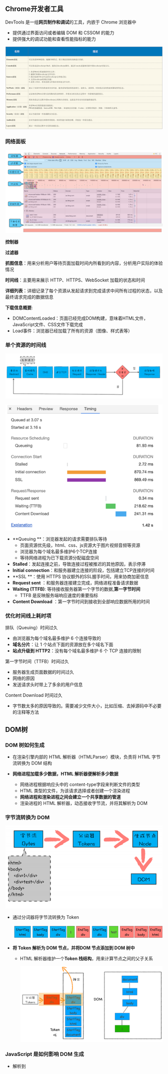 ##  Chrome开发者工具

DevTools 是一组**网页制作和调试**的工具，内嵌于 Chrome 浏览器中

- 提供通过界面访问或者编辑 DOM 和 CSSOM 的能力
- 提供强大的调试功能和查看性能指标的能力

![image-20201208101505630](5.浏览器中的页面.assets/image-20201208101505630.png)

### 网络面板

![image-20201208102457015](5.浏览器中的页面.assets/image-20201208102457015.png)

**控制器**

 **过滤器**

**抓图信息**：用来分析用户等待页面加载时间内所看到的内容，分析用户实际的体验情况

**时间线**：主要用来展示 HTTP、HTTPS、WebSocket 加载的状态和时间

**详细列表**：详细记录了每个资源从发起请求到完成请求中间所有过程的状态，以及最终请求完成的数据信息

**下载信息概要**:

- DOMContentLoaded：页面已经完成DOM构建，意味着HTML文件，JavaScript文件、CSS文件下载完成
- Load事件：浏览器已经加载了所有的资源（图像、样式表等）



### 单个资源的时间线

![image-20201208103535428](5.浏览器中的页面.assets/image-20201208103535428.png)

<img src="5.浏览器中的页面.assets/image-20201208103545840.png" alt="image-20201208103545840" style="zoom:80%;" />

- **Queuing **：浏览器发起的请求需要排队等待
  - 页面资源优先级，html、css、js资源大于图片视频音频等资源
  - 浏览器为每个域名最多维护6个TCP连接
  - 等待网络进程为已下载资源分配磁盘空间
- **Stalled**：发起连接之前，导致连接过程被推迟的其他原因，表示停滞
- **Initial connection**：和服务器建立连接的阶段，包括建立TCP连接的时间
- **SSL **：使用 HTTPS 协议额外的SSL握手时间，用来协商加密信息
- **Request sent** ：和服务器连接建立完成，网络进程准备请求数据
- **Waiting (TTFB)**: 等待接收服务器第一个字节的数据,**第一字节时间**
  -  TTFB 是反映服务端响应速度的重要指标
- **Content Download** ：第一字节时间到接收到全部响应数据所用的时间

### 优化时间线上耗时项

排队（Queuing）时间过久

- 由浏览器为每个域名最多维护 6 个连接导致的
- **域名分片**：让 1 个站点下面的资源放在多个域名下面
- **站点升级到 HTTP2**：没有每个域名最多维护 6 个 TCP 连接的限制

 第一字节时间（TTFB）时间过久

- 服务器生成页面数据的时间过久
- 网络的原因
- 发送请求头时带上了多余的用户信息

 Content Download 时间过久

- 字节数太多的原因导致的。需要减少文件大小，比如压缩、去掉源码中不必要的注释等方法



## DOM树

### DOM 树如何生成

- 在渲染引擎内部的 HTML 解析器（HTMLParser）模块，负责将 HTML 字节流转换为 DOM 结构

- **网络进程加载多少数据，HTML 解析器便解析多少数据**

  - 网络进程根据响应头中的 content-type字段来判断文件的类型
  -  HTML 类型的文件，为该请求选择或者创建一个渲染进程
  - **网络进程和渲染进程之间会建立一个共享数据的管道**
  - 渲染进程的 HTML 解析器，动态接收字节流，并将其解析为 DOM

  

### 字节流转换为 DOM

<img src="5.浏览器中的页面.assets/image-20201208105906801.png" alt="image-20201208105906801" style="zoom:80%;" />

- 通过分词器将字节流转换为 Token

  <img src="5.浏览器中的页面.assets/image-20201208110011703.png" alt="image-20201208110011703" style="zoom:80%;" />

- **将 Token 解析为 DOM 节点，并将DOM 节点添加到 DOM 树中**

  - HTML 解析器维护一个**Token 栈结构**，用来计算节点之间的父子关系

    <img src="5.浏览器中的页面.assets/image-20201208110313415.png" alt="image-20201208110313415" style="zoom:80%;" />

### JavaScript 是如何影响 DOM 生成

- 解析到<script>标签时，渲染引擎判断为脚本，HTML 解析器会暂停 DOM 的解析
- JavaScript 引擎介入，并执行 script 标签中的脚本
- 脚本执行完成之后，HTML 解析器恢复解析过程，继续解析后续的内容

**JavaScript 文件的下载过程会阻塞DOM 解析**

- **预解析操作**——当渲染引擎收到字节流之后，开启一个预解析线程，用来分析 HTML 文件中包含的 JavaScript、CSS 等相关文件，解析到相关文件之后，预解析线程会提前下载这些文件
- 使用 CDN 来加速 JavaScript 文件的加载，压缩 JavaScript 文件的体积
- JavaScript 文件中没有操作 DOM 相关代码，可以将该 JavaScript 脚本设置为**异步加载**
  - 通过 async 或 defer 来标记代码
  - 使用 async 标志的脚本文件一旦加载完成，会立即执行
  - 使用 defer 标记的脚本文件，需要在 DOMContentLoaded 事件之后执行
- 样式文件会阻塞JavaScript 的执行
  - 渲染引擎在遇到 JavaScript 脚本时，不管脚本是否操纵 CSSOM，都会执行 CSS 文件下载，解析操作，再执行 JavaScript 脚本

- CSS不阻塞dom的生成，CSS不阻塞js的加载，但是会阻塞js的执行

  

## 渲染流水线：CSS如何影响首次加载时的白屏时间

![image-20201208135026175](5.浏览器中的页面.assets/image-20201208135026175.png)

- 渲染进程或浏览器进程发起请求到网络进程中执行
- 网络进程接收返回的HTML数据后发送给渲染进程
- 渲染进程解析HTML数据
  - **开启预解析线程**，遇到js文件或css文件进行提前下载
  - 利用HTML解析器构建DOM
- 构建DOM过程被 javascript 代码执行打断，阻塞
  -  JavaScript 代码可能修改当前状态DOM
- 执行 JavaScript 脚本前需要构建CSSOM （外部CSS、style标签的CSS）
  - JavaScript 代码具有修改CSSOM的能力
- 等待DOM和CSSOM构建完成，合成布局树
  - 过滤不需要显示的标签，如 `display:none`、head标签、script标签等
  - **样式计算**
  - **计算布局**：每个元素对应的几何位置



### 影响页面展示的因素以及优化策略

- **解析白屏**——提交数据后，渲染进程创建一个空白页面，并等待CSS文件和JavaScript 文件的加载完成生成CSSOM和DOM合成布局树等一系列步骤准备首次渲染
- 步骤：解析HTML-下载CSS-下载JavaScript -生成CSSOM-执行JavaScript -生成DOM-生成布局树-绘制页面

通常情况下的瓶颈主要体现在**下载 CSS 文件、下载 JavaScript 文件和执行 JavaScript**

- 通过内联 JavaScript、内联 CSS 来移除这两种类型的文件下载
- 尽量减少文件大小，比如通过 webpack 等工具移除一些不必要的注释，并压缩 JavaScript 文件
- 不需要在解析 HTML 阶段使用的 JavaScript 标记上 sync 或者 defer
- 通过媒体查询属性，将其拆分为多个不同用途的 CSS 文件



## 分层和合成机制：为什么CSS动画比JavaScript高效



**显示器是如何显示图像的**

- 显示器读取显卡**前缓存区**的图片并显示，如显示器刷新频率为60HZ,则每秒读取60次图像
- 显卡合成新的图像并保存在**后缓存区**，合成图像写入完后，前后缓存区互换
- 在滚动或者缩放操作时，渲染引擎会通过渲染流水线生成新的图片，并发送到显卡的后缓冲区
  - 渲染引擎需要每秒更新 60 张图片到显卡的后缓冲区



### 如何生成一帧图像

- 任意一帧的生成方式，有**重排、重绘和合成**三种方式；渲染路径是不同的，**通常渲染路径越长，生成图像花费的时间就越多**
  - **重排**——要重新根据 CSSOM 和 DOM 来计算布局树
  - **重绘**——不需重新布局，但需重新计算绘制信息，并触发绘制的一系列后续操作
  - **合成**——不需要重新布局和绘制，使用GPU合成效率很高

### 分层和合成

- **为了提升每帧的渲染效率，Chrome 引入了分层和合成的机制**
- 将素材分解为多个图层的操作就称为**分层**
- 将多个图层合并到一起的操作就称为**合成**



- 分层体现在布局树后，渲染引擎根据布局树的特点将其转换为**层树 (Layer Tree)**
- 层树的每个节点都对应一个图层，绘制阶段依赖于层树的节点
- **绘制阶段**——将绘制指令合成一个列表
- **光栅化阶段**——按照绘制列表的指令生成图片，每个图层对应一张图片
- 合成线程将图层图片合成为一张发送到后缓存区
- **合成操作是在合成线程上完成的，意味着在执行合成操作时，是不会影响到主线程执行的**



### 分块

- 合成线程会将每个图层分割为大小固定的图块，然后优先绘制靠近视口的图块
- **纹理上传**——从计算机内存上传到 GPU 内存的操作会比较慢
- **在首次合成图块的时候使用一个低分辨率的图片**



### 利用分层技术优化代码

- 使用 will-change 来告诉渲染引擎对该元素做一些特效变换

  ```css
  .box {
      will-change: transform, opacity
  }
  ```

  

  







